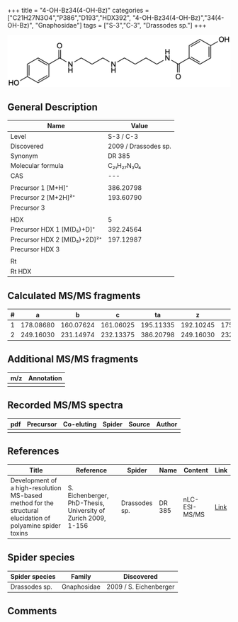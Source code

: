 +++
title = "4-OH-Bz34(4-OH-Bz)"
categories = ["C21H27N3O4","P386","D193","HDX392",
"4-OH-Bz34(4-OH-Bz)","34(4-OH-Bz)",
"Gnaphosidae"]
tags = ["S-3","C-3",
"Drassodes sp."]
+++

![](/img/4-OH-Bz34(4-OH-Bz).png)

## General Description

| Name                        | Value                |
|-----------------------------|----------------------|
| Level                       | S-3 / C-3                   |
| Discovered                  | 2009 / Drassodes sp. |
| Synonym                     | DR 385               |
| Molecular formula           | C₂₁H₂₇N₃O₄           |
| CAS                         | ---                  |
|                             |                      |
| Precursor 1 [M+H]⁺          | 386.20798            |
| Precursor 2 [M+2H]²⁺        | 193.60790            |
| Precursor 3                 |                      |
|                             |                      |
| HDX                         | 5                    |
| Precursor HDX 1 [M(D₅)+D]⁺   | 392.24564            |
| Precursor HDX 2 [M(D₅)+2D]²⁺ | 197.12987            |
| Precursor HDX 3             |                      |
|                             |                      |
| Rt                          |                      |
| Rt HDX                      |                      |

## Calculated MS/MS fragments

| # | a         | b         | c         | ta        | z         | y         | tz        |
|---|-----------|-----------|-----------|-----------|-----------|-----------|-----------|
| 1 | 178.08680 | 160.07624 | 161.06025 | 195.11335 | 192.10245 | 175.07591 | 209.12900 |
| 2 | 249.16030 | 231.14974 | 232.13375 | 386.20798 | 249.16030 | 232.13376 | 266.18685 |

## Additional MS/MS fragments

| m/z | Annotation |
|-----|------------|
|     |            |

## Recorded MS/MS spectra

| pdf | Precursor | Co-eluting | Spider | Source | Author |
|-----|-----------|------------|--------|--------|--------|
|     |           |            |        |        |        |

## References

| Title                                                                                                      | Reference                                                     | Spider        | Name   | Content       | Link                                                               |
|------------------------------------------------------------------------------------------------------------|---------------------------------------------------------------|---------------|--------|---------------|--------------------------------------------------------------------|
| Development of a high-resolution MS-based method for the structural elucidation of polyamine spider toxins | S. Eichenberger, PhD-Thesis, University of Zurich 2009, 1-156 | Drassodes sp. | DR 385 | nLC-ESI-MS/MS | [Link](https://www.zora.uzh.ch/id/eprint/12787/1/Eichenberger.pdf) |

## Spider species

| Spider species | Family      | Discovered             |
|----------------|-------------|------------------------|
| Drassodes sp.  | Gnaphosidae | 2009 / S. Eichenberger |

## Comments